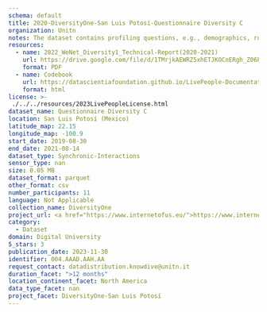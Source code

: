 ```yaml
---
schema: default
title: 2020-DiversityOne-San Luis Potosí-Questionnaire Diversity C
organization: Unitn
notes: The dataset contains profiling questions, e.g., demographics, routines, personality. It is part of Wenet Diversity 1 data collection, which contains data about the everyday life activities of students coming from 8 different universities located in China, Denmark, India, Italy, Mexico, Mongolia, Paraguay and UK. The data were collected via questionnaires, data coming from 27 smartphone sensors associated to thousand self-reported annotations over a period of 4 weeks.
resources:
  - name: 2022_WeNet_Diversity1_Technical-Report(2020-2021)
    url: https://drive.google.com/file/d/1TMrjkAEWRZ5xhETJKOCnERgh_Z06PO2E/view?usp=drive_link
    format: PDF
  - name: Codebook
    url: https://datascientiafoundation.github.io/LivePeople-Documentation/codebooks/2020_DV1_San-Luis-Potosi_questionnaire_c.html
    format: html
license: >-
 ./../../resources/2023LivePeopleLicense.html
dataset_name: Questionnaire Diversity C
location: San Luis Potosí (Mexico)
latitude_map: 22.15
longitude_map: -100.9
start_date: 2019-08-30
end_date: 2021-08-14
dataset_type: Synchronic-Interactions
sensor_type: nan
size: 0.05 MB
dataset_format: parquet
other_format: csv
number_participants: 11
language: Not Applicable
collection_name: DiversityOne
project_url: <a href="https://www.internetofus.eu/">https://www.internetofus.eu/</a>
category: 
  - Dataset
domain: Digital University
5_stars: 3
publication_date: 2023-11-30
identifier: 004.AAAD.AAH.AA
request_contact: datadistribution.knowdive@unitn.it
duration_facet: ">12 months"
location_continent_facet: North America
data_type_facet: nan
project_facet: DiversityOne-San Luis Potosí
---
```

